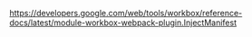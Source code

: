 https://developers.google.com/web/tools/workbox/reference-docs/latest/module-workbox-webpack-plugin.InjectManifest
